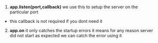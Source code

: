  1. **app.listen(port,callback)** we use this to setup the server on the particular port
  - this callback is not required if you dont need it

2. **app.on** it only catches the startup errors it means for any reason server did not start as expected we can catch the error using it 